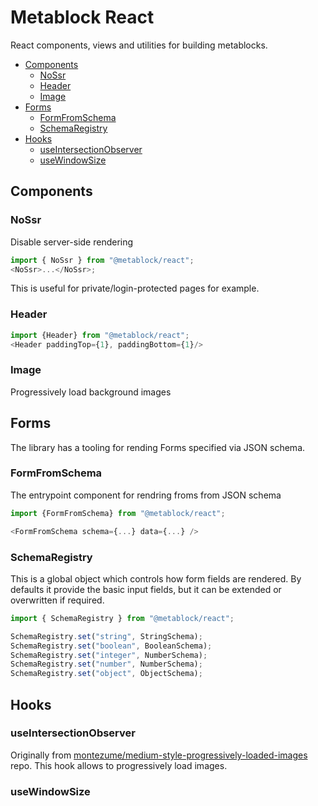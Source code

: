 # Metablock React

React components, views and utilities for building metablocks.

<!-- START doctoc generated TOC please keep comment here to allow auto update -->
<!-- DON'T EDIT THIS SECTION, INSTEAD RE-RUN doctoc TO UPDATE -->


- [Components](#components)
  - [NoSsr](#nossr)
  - [Header](#header)
  - [Image](#image)
- [Forms](#forms)
  - [FormFromSchema](#formfromschema)
  - [SchemaRegistry](#schemaregistry)
- [Hooks](#hooks)
  - [useIntersectionObserver](#useintersectionobserver)
  - [useWindowSize](#usewindowsize)

<!-- END doctoc generated TOC please keep comment here to allow auto update -->

## Components

### NoSsr

Disable server-side rendering

```js
import { NoSsr } from "@metablock/react";
<NoSsr>...</NoSsr>;
```

This is useful for private/login-protected pages for example.

### Header

```js
import {Header} from "@metablock/react";
<Header paddingTop={1}, paddingBottom={1}/>
```

### Image

Progressively load background images

## Forms

The library has a tooling for rending Forms specified via JSON schema.

### FormFromSchema

The entrypoint component for rendring froms from JSON schema

```js
import {FormFromSchema} from "@metablock/react";

<FormFromSchema schema={...} data={...} />
```

### SchemaRegistry

This is a global object which controls how form fields are rendered. By defaults it provide the basic input fields, but it can be extended or overwritten if required.

```js
import { SchemaRegistry } from "@metablock/react";

SchemaRegistry.set("string", StringSchema);
SchemaRegistry.set("boolean", BooleanSchema);
SchemaRegistry.set("integer", NumberSchema);
SchemaRegistry.set("number", NumberSchema);
SchemaRegistry.set("object", ObjectSchema);
```

## Hooks

### useIntersectionObserver

Originally from [montezume/medium-style-progressively-loaded-images](https://github.com/montezume/medium-style-progressively-loaded-images) repo.
This hook allows to progressively load images.

### useWindowSize
